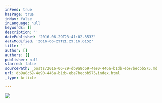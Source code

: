 ```yaml
---
inFeed: true
hasPage: true
inNav: false
inLanguage: null
keywords: []
description: ''
datePublished: '2016-06-29T23:41:02.353Z'
dateModified: '2016-06-29T21:29:16.615Z'
title: ''
author: []
authors: []
publisher: null
starred: false
sourcePath: _posts/2016-06-29-db9a8c69-4e90-446a-b1db-ebe7becbb575.md
url: db9a8c69-4e90-446a-b1db-ebe7becbb575/index.html
_type: Article

---
```

![](https://the-grid-user-content.s3-us-west-2.amazonaws.com/7899efe4-858a-46ab-8b27-831ab139fa79.jpg)